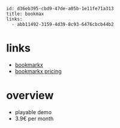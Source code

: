 ```
id: d36eb395-cbd9-47de-a05b-1e11fe71a313
title: bookmax
links:
  - abb11492-3159-4d39-8c93-6476cbcb44b2
```
# links

* [bookmarkx](https://bookmax.net)
* [bookmarkx pricing](https://bookmax.net/pricing)

# overview

* playable demo
* 3.9€ per month 
